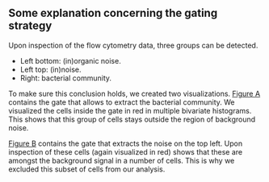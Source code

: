 ## Some explanation concerning the gating strategy

Upon inspection of the flow cytometry data, three groups can be detected. 
- Left bottom: (in)organic noise. 
- Left top: (in)noise. 
- Right: bacterial community. 

To make sure this conclusion holds, we created two visualizations. [Figure A](https://github.com/prubbens/PhenoGMM_CD/blob/master/Gating/gating_strat_1_truecomm.pdf) contains the gate that allows to extract the bacterial community. We visualized the cells inside the gate in red in multiple bivariate histograms. This shows that this group of cells stays outside the region of background noise. 

[Figure B](https://github.com/prubbens/PhenoGMM_CD/blob/master/Gating/gating_strat_2_falsecomm.pdf) contains the gate that extracts the noise on the top left. Upon inspection of these cells (again visualized in red) shows that these are amongst the background signal in a number of cells. This is why we excluded this subset of cells from our analysis. 